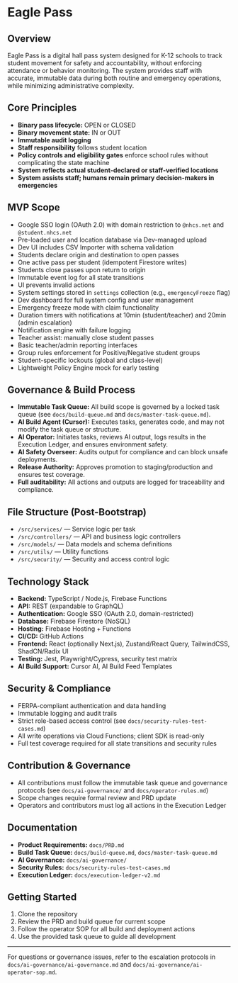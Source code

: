 # Eagle Pass

## Overview
Eagle Pass is a digital hall pass system designed for K-12 schools to track student movement for safety and accountability, without enforcing attendance or behavior monitoring. The system provides staff with accurate, immutable data during both routine and emergency operations, while minimizing administrative complexity.

## Core Principles
- **Binary pass lifecycle:** OPEN or CLOSED
- **Binary movement state:** IN or OUT
- **Immutable audit logging**
- **Staff responsibility** follows student location
- **Policy controls and eligibility gates** enforce school rules without complicating the state machine
- **System reflects actual student-declared or staff-verified locations**
- **System assists staff; humans remain primary decision-makers in emergencies**

## MVP Scope
- Google SSO login (OAuth 2.0) with domain restriction to `@nhcs.net` and `@student.nhcs.net`
- Pre-loaded user and location database via Dev-managed upload
- Dev UI includes CSV Importer with schema validation
- Students declare origin and destination to open passes
- One active pass per student (idempotent Firestore writes)
- Students close passes upon return to origin
- Immutable event log for all state transitions
- UI prevents invalid actions
- System settings stored in `settings` collection (e.g., `emergencyFreeze` flag)
- Dev dashboard for full system config and user management
- Emergency freeze mode with claim functionality
- Duration timers with notifications at 10min (student/teacher) and 20min (admin escalation)
- Notification engine with failure logging
- Teacher assist: manually close student passes
- Basic teacher/admin reporting interfaces
- Group rules enforcement for Positive/Negative student groups
- Student-specific lockouts (global and class-level)
- Lightweight Policy Engine mock for early testing

## Governance & Build Process
- **Immutable Task Queue:** All build scope is governed by a locked task queue (see `docs/build-queue.md` and `docs/master-task-queue.md`).
- **AI Build Agent (Cursor):** Executes tasks, generates code, and may not modify the task queue or structure.
- **AI Operator:** Initiates tasks, reviews AI output, logs results in the Execution Ledger, and ensures environment safety.
- **AI Safety Overseer:** Audits output for compliance and can block unsafe deployments.
- **Release Authority:** Approves promotion to staging/production and ensures test coverage.
- **Full auditability:** All actions and outputs are logged for traceability and compliance.

## File Structure (Post-Bootstrap)
- `/src/services/` — Service logic per task
- `/src/controllers/` — API and business logic controllers
- `/src/models/` — Data models and schema definitions
- `/src/utils/` — Utility functions
- `/src/security/` — Security and access control logic

## Technology Stack
- **Backend:** TypeScript / Node.js, Firebase Functions
- **API:** REST (expandable to GraphQL)
- **Authentication:** Google SSO (OAuth 2.0, domain-restricted)
- **Database:** Firebase Firestore (NoSQL)
- **Hosting:** Firebase Hosting + Functions
- **CI/CD:** GitHub Actions
- **Frontend:** React (optionally Next.js), Zustand/React Query, TailwindCSS, ShadCN/Radix UI
- **Testing:** Jest, Playwright/Cypress, security test matrix
- **AI Build Support:** Cursor AI, AI Build Feed Templates

## Security & Compliance
- FERPA-compliant authentication and data handling
- Immutable logging and audit trails
- Strict role-based access control (see `docs/security-rules-test-cases.md`)
- All write operations via Cloud Functions; client SDK is read-only
- Full test coverage required for all state transitions and security rules

## Contribution & Governance
- All contributions must follow the immutable task queue and governance protocols (see `docs/ai-governance/` and `docs/operator-rules.md`)
- Scope changes require formal review and PRD update
- Operators and contributors must log all actions in the Execution Ledger

## Documentation
- **Product Requirements:** `docs/PRD.md`
- **Build Task Queue:** `docs/build-queue.md`, `docs/master-task-queue.md`
- **AI Governance:** `docs/ai-governance/`
- **Security Rules:** `docs/security-rules-test-cases.md`
- **Execution Ledger:** `docs/execution-ledger-v2.md`

## Getting Started
1. Clone the repository
2. Review the PRD and build queue for current scope
3. Follow the operator SOP for all build and deployment actions
4. Use the provided task queue to guide all development

---
For questions or governance issues, refer to the escalation protocols in `docs/ai-governance/ai-governance.md` and `docs/ai-governance/ai-operator-sop.md`. 
